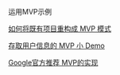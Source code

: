 

运用MVP示例

[如何将既有项目重构成 MVP 模式 ](https://mp.weixin.qq.com/s?__biz=MzI0MjE3OTYwMg==&mid=2649549997&idx=1&sn=774f53be2eeba53b8a0813dce1fcfcb8&chksm=f11807d0c66f8ec68dc014dd55fdbb93c755b9d11c2608ea19ae9f7f5dd10a50e1ac8f5e80d3&mpshare=1&scene=24&srcid=1027vXARAR6wV3DbwIpVTghR#rd)

[存取用户信息的 MVP 小 Demo](https://github.com/VectorYi/MVPSample)

[Google官方推荐 MVP的实现](https://github.com/googlesamples/android-architecture?utm_source=tuicool&utm_medium=referral)